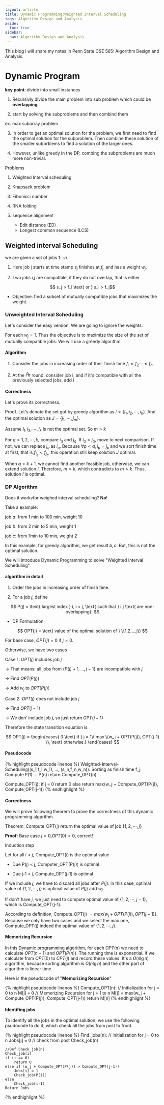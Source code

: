 ```yaml
---
layout: article
title: Dynamic Programming:Weighted interval Scheduling
tags: Algorithm_Design_and_Analysis
aside:
  toc: true
sidebar:
  nav: Algorithm_Design_and_Analysis
---
```


This blog I will share my notes in Penn State CSE 565: Algorithm Design and Analysis. 

<!--more-->

# Dynamic Program

<b>key point</b>: divide into small instances

1. Recursivly divide the main problem into sub problem which could be <b>overlapping</b>.

2. start by solving the subproblems and then combind them

ex. max subarray problem

3. In order to get an optimal solution for the problem, we first need to find the optimal solution for the subproblem. Then combine these solution of the smaller subprblems to find a solution of the larger ones.

4. However, unlike greedy in the DP, combing the subproblems are much more non-trivial. 


Problems

1. Weighted Interval scheduling

2. Knapsack problem

3. Fibonicci number

4. RNA folding

5. sequence alignment 
    * Edit distance (ED) 
    * Longest common sequence (LCS) 

## Weighted interval Scheduling

we are given a set of jobs ${ 1 \cdots n }$

1. Here job j starts at time stamp ${ s_j }$
    finishes at ${ f_j }$, and has a weight ${ w_j }$.

2. Two jobs i,j are compatible, if they do not overlap, that is either

<center>$$
s_j > f_i \text{ or } s_i > f_j$$</center>

* Objective: find a subset of mutually compatible jobs that maximizes the weight.

### Unweighted Interval Scheduling

Let's consider the easy version. We are going to ignore the weights.  

For each ${ w_j  = 1}$. Thus the objective is to maximize the size of the set of mutually compatible jobs. We will use a greedy algorithm

#### Algorithm

1. Consider the jobs in increasing order of their finish time ${ f_1 \leq f_2 \cdots \leq f_n }$

2. At the ${ i^th }$ round, consider job i, and if it's compatible with all the previously selected jobs, add i

#### Correctness

Let's prove its correctness.

Proof. Let's denote the set got by greedy algorithm as ${ I =\{ i_1,i_2,\cdots,i_k \}}$. And the optimal solution as ${ J= \{ j_1,\cdots,j_m \} }$.

Assume ${ i_1,i_2,\cdots,i_k }$ is not the optimal set. So ${ m > k  }$

For ${ q = 1,2,\cdots, k }$, compare ${ i_q \text{ and } j_q }$. If ${ i_q = j_q }$, move to next comparison. If not, we can replace ${ j_q }$ as ${ i_q }$. Because ${ \forall p< q, i_p = j_p }$ and we sort finish time at first, that is,${ f_{i_q} < f_{j_q}}$, this operation still keep solution ${ J }$ optimal.

When ${ q = k+1 }$, we cannot find another feasible job, otherwise, we can extend solution ${ I }$. Therefore, ${ m = k }$, which contradicts to ${ m>k }$. Thus, solution ${ I }$ is optimal.

### DP Algorithm

Does it workvfor weighed interval scheduling? <b>No!</b>

Take a example:

job ${ a }$: from 1 min to 100 min, weight 10

job ${ b }$: from 2 min to 5 min, weight 1

job ${ c }$: from 7min to 10 min, weight 2

In this example, for greedy algorithm, we get result ${ b ,c }$. But, this is not the optimal solution.

We will introduce Dynamic Programming to solve "Weighted Interval Scheduling".

#### algorithm in detail

1. Order the jobs in increasing order of finish time.

2. For a job ${ j }$, define

<center>$$
P(j) = \text{ largest index } i, i < j, \text{ such that } i,j \text{ are non-overlapping}.
$$</center>

* DP Formulation

<center>$$
OPT(j) = \text{ value of the optimal solution of } \{1,2,...,j\}
$$</center>

For base case, ${ OPT(j) = 0 }$ if ${ j = 0 }$. 

Otherwise, we have two cases

Case 1: ${ OPT(j) }$ includes job ${ j }$ 

-> That means: all jobs from ${ \{P(j)+1, ..., j-1\} }$ are incompatible with ${ j }$

-> Find ${ OPT(P(j)) }$

-> Add ${ w_j }$ to ${ OPT(P(j)) }$

Case 2: ${ OPT(j) }$ does not include job ${ j }$

-> Find ${ OPT(j-1) }$

-> We don' include job ${ j }$, so just return ${ OPT(j-1) }$

Therefore the state transition equation is

<center>$$
OPT(j) = 
\begin{cases}
0 \text{ if } j = 1\\
max \{w_j + OPT(P(j)), OPT(j-1) \}, \text{ otherwise.}
\end{cases}
$$</center>

#### Pseudocode

{% highlight pseudocode linenos %}
Weighted-Interval-Scheduling((s_1,f_1,w_1), ..., (s_n,f_n,w_n)):
    Sorting as finish time f_j
    Compute P(1) ... P(n)
    return Compute_OPT(n)

Compute_OPT(j):
    if j = 0
        return 0
    else
        return max(w_j + Compute_OPT(P(j)), Compute_OPT(j-1))
{% endhighlight %}

#### Correctness

We will prove following theorem to prove the correctness of this dynamic programming algprithm

Theorem: Compute_OPT(j) return the optimal value of job ${ \{ 1, 2, \cdots, j  \} }$

<b>Proof</b>: Base case ${ j = 0 }$,${  OPT(0) = 0 }$, correct! 

Induction step

Let for all ${ i < j }$, Compute_OPT(i) is the optimal value

* Due P(j) < j, Computer_OPT(P(j)) is optimal

* Due j-1 < j, Compute_OPT(j-1) is optimal

If we include ${ j }$, we have to discard all jobs after ${ P(j) }$. In this case, optimal value of ${ \{ 1, 2, \cdots, j  \} }$ is optimal value of ${ P(j) }$ add ${ w_j }$. 

If don't have ${ j }$, we just need to compute optimal value of ${ \{ 1, 2, \cdots, j-1  \} }$, which is Compute_OPT(j-1). 

According to definition, Compute_OPT(j) ${ = max \{w_j + OPT(P(j)), OPT(j-1) \}}$. Because we only have two cases and we select the max one, Compute_OPT(j) indeed the optimal value of ${ \{ 1, 2, \cdots, j  \} }$. 

#### Memorizing Recursion

In this Dynamic programming algorithm, for each ${ OPT(n) }$ we need to calculate ${ OPT(n-1) }$ and ${ OPT(P(n)) }$. The running time is exponential. If we calculate from ${ OPT(0) }$ to ${ OPT(j) }$ and record these values. It's a ${ O(n\lg n) }$ algorithm, because sorting algorithm is ${ O(n \lg n) }$ and the other part of algorithm is linear time.

Here is the pseudocode of "<b>Memorizing Recursion</b>"

{% highlight pseudocode linenos %}
Compute_OPT(n):
    // Initialization
    for j = 0 to n
        M[j] = 0
    // Memorizing Recursion
    for j = 1 to n
        M[j] = max(w_j + Compute_OPT(P(j)), Compute_OPT(j-1))
    return M[n]
{% endhighlight %}

#### Identifing jobs 

To identify all the jobs in the optimal solution, we use the following psudocode to do it, which check all the jobs from post to front. 

{% highlight pseudocode linenos %}
Find_jobs(n):
    // Initialization
    for j = 0 to n
        Jobs[j] = 0
    // check from post
    Check_job(n)

    //Def Check_job(n)
    Check_job(i)
    if (i == 0)
        return 0
    else if (w_j + Compute_OPT(P(j)) > Compute_OPT(j-1))
        Jobs[i] = 1
        Check_job(P(i))
    else
        Check_job(i-1)
    Return Jobs
{% endhighlight %}



